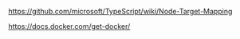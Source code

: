 https://github.com/microsoft/TypeScript/wiki/Node-Target-Mapping


https://docs.docker.com/get-docker/